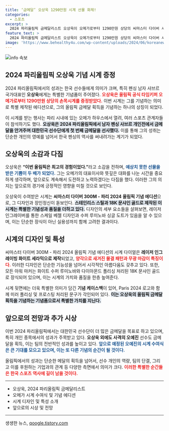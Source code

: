 ```yaml
---
title: ‘금메달’ 오상욱 1290만원 시계 선물 화제!
categories:
  - 스포츠
excerpt: >
  2024 파리올림픽 금메달리스트 오상욱이 오메가로부터 1290만원 상당의 씨마스터 다이버 시계를 선물받았다. 그의 놀라운 업적과 함께 기념 에디션의 화려한 디자인이 화제를 모으고 있다!
feature_text: >
  2024 파리올림픽 금메달리스트 오상욱이 오메가로부터 1290만원 상당의 씨마스터 다이버 시계를 선물받았다. 그의 놀라운 업적과 함께 기념 에디션의 화려한 디자인이 화제를 모으고 있다!
image: 'https://www.behealthy4u.com/wp-content/uploads/2024/06/koreanews.jpg'
---
```


<p><img src="https://www.behealthy4u.com/wp-content/uploads/2024/06/koreanews.jpg" alt="info 속보" /></p>

<h2 data-ke-size="size26">2024 파리올림픽 오상욱 기념 시계 증정</h2>

<p data-ke-size="size16">2024 파리올림픽에서의 성과는 한국 선수들에게 의미가 크며, 특히 펜싱 남자 사브르 국가대표인 <b>오상욱</b>에게는 특별한 기념품이 주어졌다. <b><span style="color: #ee2323;">오상욱은 올림픽 공식 타임키퍼 오메가로부터 1290만원 상당의 손목시계를 증정받았다.</span></b> 이번 시계는 그를 기념하는 의미로 특별 제작된 에디션으로, 그의 올림픽 금메달 획득을 기념하는 하나의 상징이 되었다.</p>

<p data-ke-size="size16">이 시계를 받는 행사는 파리 시내에 있는 오메가 하우스에서 열려, 여러 스포츠 관계자들이 참석하기도 했다. <b><span style="background-color: #21538527;">오상욱은 2024 파리올림픽에서 남자 펜싱 사브르 개인전에서 금메달을 안겨주며 대한민국 선수단에게 첫 번째 금메달을 선사했다.</span></b> 이를 통해 그의 성취는 단순한 개인의 영예를 넘어서 한국 펜싱의 역사를 써내려가는 계기가 되었다.</p>

<h2 data-ke-size="size26">오상욱의 소감과 다짐</h2>

<p data-ke-size="size16">오상욱은 <b>“이번 올림픽은 최고의 경험이었다.”</b>라고 소감을 전하며, <b><span style="color: #1a5490;">예상치 못한 선물을 받은 기쁨이 두 배가 되었다.</span></b> 그는 오메가의 대표이사와 뜻깊은 대화를 나눈 시간을 중요하게 생각하며, 앞으로도 계속해서 도전하고 노력하겠다는 다짐을 했다. 이러한 그의 의지는 앞으로의 경기에 긍정적인 영향을 미칠 것으로 보인다.</p>

<p data-ke-size="size16">오상욱이 수여받은 시계는 <b>씨마스터 다이버 300M - 파리 2024 올림픽 기념 에디션</b>으로, 그 디자인과 장인정신이 돋보인다. <b><span style="background-color: #21538527;">스테인리스 스틸과 18K 문샤인 골드로 제작된 이 시계는 특별한 기념성과 품질을 더하고 있다.</span></b> 디자인의 세부 요소들을 살펴보면, 레이저 인그레이버를 통한 스케일 베젤 디자인과 수퍼 루미노바 싱글 도트가 있음을 알 수 있으며, 이는 단순한 장식이 아닌 실용성까지 함께 고려한 결과이다.</p>

<h2 data-ke-size="size26">시계의 디자인 및 특성</h2>

<p data-ke-size="size16">씨마스터 다이버 300M - 파리 2024 올림픽 기념 에디션의 시계 다이얼은 <b>레이저 인그레이빙 화이트 세라믹으로 제작</b>되었고, <b><span style="color: #ee2323;">양각으로 새겨진 물결 패턴과 무광 마감이 특징이다.</span></b> 이러한 디자인은 단순한 기능성을 넘어서 시각적인 아름다움도 갖추고 있다. 또한, 모든 아워 마커는 화이트 수퍼 루미노바와 다이아몬드 폴리싱 처리된 18K 문샤인 골드로 장식되어 있으며, 이는 시계의 가치와 품질을 한층 높여준다.</p>

<p data-ke-size="size16">시계 뒷면에는 더욱 특별한 의미가 담긴 <b>기념 케이스백</b>이 있어, Paris 2024 로고와 함께 미러 폴리싱 및 프로스팅 처리된 문구가 각인되어 있다. <b><span style="background-color: #21538527;">이는 오상욱의 올림픽 금메달 획득을 기념하는 기념품으로서 특별한 가치를 지닌다.</span></b></p>

<h2 data-ke-size="size26">앞으로의 전망과 추가 시상</h2>

<p data-ke-size="size16">이번 2024 파리올림픽에서는 대한민국 선수단이 더 많은 금메달을 목표로 하고 있으며, 특히 개인 종목에서의 성과가 주목받고 있다. <b>오상욱 외에도 사격의 오예진</b> 선수도 금메달을 획득, 이는 팀의 전반적인 성과를 높이고 있다. <b><span style="color: #1a5490;">앞으로 예정된 오예진의 시계 수여식은 큰 기대를 모으고 있으며, 이는 또 다른 기념의 순간이 될 것이다.</span></b></p>

<p data-ke-size="size16">올림픽에서의 성과는 단순한 메달의 획득을 넘어서, 선수 개인의 역량, 팀의 단결, 그리고 이를 후원하는 기업과의 관계 등 다양한 측면에서 의미가 크다. <b><span style="color: #ee2323;">이러한 특별한 순간들은 한국 스포츠 역사에 길이 남을 것이다.</span></b></p>

<hr style="height:1px;border:none;color:#333;background-color:#333;" />

<ul>
    <li>오상욱, 2024 파리올림픽 금메달리스트</li>
    <li>오메가 시계 수여식 및 기념 에디션</li>
    <li>시계 디자인 및 특성 소개</li>
    <li>앞으로의 시상 및 전망</li>
</ul>

<hr style="height:1px;border:none;color:#333;background-color:#333;" />
생생한 뉴스, <a href="https://qoogle.tistory.com" rel="dofollow">qoogle.tistory.com</a>



